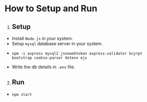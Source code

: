 # How to Setup and Run
1. ## Setup
- Install `Node.js` in your system.
- Setup `mysql` database server in your system.
- ``` 
  npm -i express mysql2 jsonwebtoken express-validator bcyrpt bootstrap cookie-parser dotenv ejs 
- Write the db details in `.env` file.
2. ## Run
- ``` 
  npm start